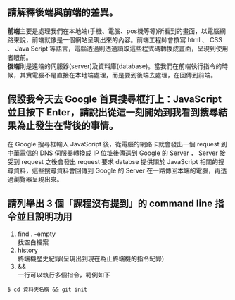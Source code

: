## 請解釋後端與前端的差異。

**前端**主要是處理我們在本地端(手機、電腦、pos機等等)所看到的畫面，以電腦網路來說，前端就像是一個網站呈現出來的內容。前端工程師會撰寫 html 、 CSS 、 Java Script 等語言，電腦透過則透過讀取這些程式碼轉換成畫面，呈現到使用者眼前。  
**後端**則是遠端的伺服器(server)及資料庫(database)。當我們在前端執行指令的時候，其實電腦不是直接在本地端處理，而是要到後端去處理，在回傳到前端。

## 假設我今天去 Google 首頁搜尋框打上：JavaScript 並且按下 Enter，請說出從這一刻開始到我看到搜尋結果為止發生在背後的事情。
在 Google 搜尋框輸入 JavaScript 後，從電腦的網路卡就會發出一個 request 到中華電信的 DNS 伺服器轉換成 IP 位址後傳送到 Google 的 Server ， Server 接受到 request 之後會發出 request 要求 databse 提供關於 JavaScript 相關的搜尋資料，這些搜尋資料會回傳到 Google 的 Server 在一路傳回本端的電腦，再透過瀏覽器呈現出來。

## 請列舉出 3 個「課程沒有提到」的 command line 指令並且說明功用
1. find . -empty  
找空白檔案  
2. history   
終端機歷史紀錄(呈現出到現在為止終端機的指令紀錄)  
3. &&  
一行可以執行多個指令，範例如下
```
$ cd 資料夾名稱 && git init
```